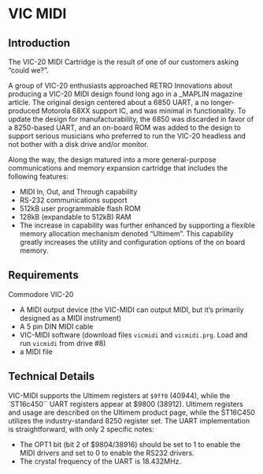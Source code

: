 # VIC MIDI

## Introduction

The VIC-20 MIDI Cartridge is the result of one of our customers asking “could
we?”.

A group of VIC-20 enthusiasts approached RETRO Innovations about producing
a VIC-20 MIDI design found long ago in a _MAPLIN magazine article.  The original
design centered about a 6850 UART, a no longer-produced Motorola 68XX support
IC, and was minimal in functionality. To update the design for
manufacturability, the 6850 was discarded in favor of a 8250-based UART, and an
on-board ROM was added to the design to support serious musicians who preferred
to run the VIC-20 headless and not bother with a disk drive and/or monitor.

Along the way, the design matured into a more general-purpose communications and
memory expansion cartridge that includes the following features:

* MIDI In, Out, and Through capability
* RS-232 communications support
* 512kB user programmable flash ROM
* 128kB (expandable to 512kB) RAM
* The increase in capability was further enhanced by supporting a flexible memory
  allocation mechanism denoted “Ultimem”. This capability greatly increases the
  utility and configuration options of the on board memory.

## Requirements

Commodore VIC-20
* A MIDI output device (the VIC-MIDI can output MIDI, but it’s primarily designed
  as a MIDI instrument)
* A 5 pin DIN MIDI cable
* VIC-MIDI software (download files `vicmidi` and `vicmidi.prg`. Load and run
  `vicmidi` from drive #8)
* a MIDI file

## Technical Details

VIC-MIDI supports the Ultimem registers at `$9ff0` (40944), while the
`ST16c450``
UART registers appear at $9800 (38912). Ultimem registers and usage are
described on the Ultimem product page, while the ST16C450 utilizes the
  industry-standard 8250 register set.  The UART implementation is
straightforward, with only 2 specific notes:

* The OPT1 bit (bit 2 of $9804/38916) should be set to 1 to enable the MIDI
  drivers and set to 0 to enable the RS232 drivers.
* The crystal frequency of the UART is 18.432MHz.
